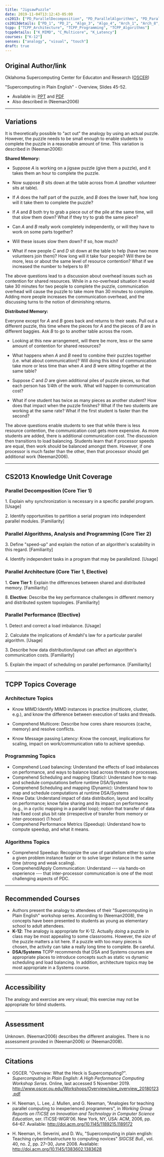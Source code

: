 ```yaml
---
title: "JigsawPuzzle"
date: 2019-11-04T13:12:43-05:00
cs2013: ["PD_ParallelDecomposition", "PD_ParallelAlgorithms", "PD_ParallelArchitecture", "PD_ParallelPerformance"]
cs2013details: ["PD_1", "PD_2", "Algo_3", "Algo_4", "Arch_1", "Arch_8", "Perf_1", "Perf_2", "Perf_3", "Perf_5"]
tcpp: ["TCPP_Architecture", "TCPP_Programming", "TCPP_Algorithms"]
tcppdetails: ["K_MIMD", "C_Multicore", "K_Latency"]
courses: ["K-12"]
senses: ["analogy", "visual", "touch"]
draft: true
---
```


## Original Author/link

Oklahoma Supercomputing Center for Educaton and Research
([OSCER](http://www.oscer.ou.edu/education.php))


"Supercomputing in Plain English" - Overview, Slides 45-52.

* Available in: [PPT](http://www.oscer.ou.edu/Workshops/Overview/sipe_overview_20180123.pptx) and [PDF](http://www.oscer.ou.edu/Workshops/Overview/sipe_overview_20180123.pdf)
* Also described in (Neeman2006)

---

## Variations

It is theoretically possible to "act out" the analogy by using an actual 
puzzle. However, the puzzle needs to be small enough to enable students to 
complete the puzzle in a reasonable amount of time. This variation is 
described in (Neeman2006):

**Shared Memory:**

* Suppose *A* is working on a jigsaw puzzle (give them a puzzle), and it takes 
them an hour to complete the puzzle.

* Now suppose *B* sits down at the table across from *A* (another volunteer 
sits at table). 

* If *A* does the half part of the puzzle, and *B* does the lower half, how 
  long will it take them to complete the puzzle?

* If *A* and *B* both try to grab a piece out of the pile at the same time, will 
  that slow them down? What if they try to grab the same piece?

* Can *A* and *B* really work completely independently, or will they have to 
  work on some parts together?

* Will these issues slow them down? If so, how much? 

* What if new people *C* and *D* sit down at the table to help (have two more 
  volunteers join them)? How long will it take four people? Will there be 
  more, less or about the same level of resource contention? What if we 
  increased the number to helpers to 8?

The above questions lead to a discussion about overhead issues such as 
contention for shared resources. While in a no-overhead situation it would 
take 30 minutes for two people to complete the puzzle, communication overhead 
will cause the puzzle to take more than 30 minutes to complete. Adding more 
people increases the communication overhead, and the discussing turns to 
the notion of diminishing returns.

**Distributed Memory:**

Everyone except for *A* and *B* goes back and returns to their seats. Pull 
out a different puzzle, this time where the pieces for *A* and the pieces of 
*B* are in different baggies. Ask *B* to go to another table across the room.

* Looking at this new arrangement, will there be more, less or the same amount 
  of contention for shared resources?

* What happens when *A* and *B* need to combine their puzzles together (i.e. 
  what about communication)? Will doing this kind of communication take more 
  or less time than when *A* and *B* were sitting together at the same table?

* Suppose *C* and *D* are given additional piles of puzzle pieces, so that 
  each person has 1/4th of the work. What will happen to communication cost?

* What if one student has twice as many pieces as another student? How does 
  that impact when the puzzle finishes? What if the two students are working 
  at the same rate? What if the first student is faster than the second?

The above questions enable students to see that while there is less resource 
contention, the communication cost gets more expensive. As more students 
are added, there is additional communication cost. The discussion then 
transitions to load balancing. Students learn that if processor speeds are 
equal, then work should be balanced amongst them. However, if one processor 
is much faster than the other, then that processor should get additional work
(Neeman2006).


---

## CS2013 Knowledge Unit Coverage

### Parallel Decomposition (Core Tier 1)

1\. Explain why synchronization is necessary in a specific parallel program. [Usage]

2\. Identify opportunities to partition a serial program into independent parallel modules. [Familiarity]


### Parallel Algorithms, Analysis and Programming (Core Tier 2)

3\. Define "speed-up" and explain the notion of an algorithm's scalability in this regard. [Familiarity]

4\. Identify independent tasks in a program that may be parallelized. [Usage]

### Parallel Architecture (Core Tier 1, Elective)

1\.  **Core Tier 1**: Explain the differences between shared and distributed memory. [Familiarity]

8\. **Elective**:  Describe the key performance challenges in different memory and distributed system topologies. [Familiarity]

### Parallel Performance (Elective)

1\. Detect and correct a load imbalance. [Usage]

2\. Calculate the implications of Amdahl's law for a particular parallel algorithm. [Usage]

3\. Describe how data distribution/layout can affect an algorithm's communication costs. [Familiarity]

5\. Explain the impact of scheduling on parallel performance. [Familiarity]

---

## TCPP Topics Coverage

### Architecture Topics

* Know MIMD:Identify MIMD instances in practice (multicore, cluster, e.g.), and know the difference between execution of tasks and threads.

* Comprehend Multicore: Describe how cores share resources (cache, memory) and resolve conflicts.

* Know Message passing Latency: Know the concept, implications for scaling, impact on work/communication ratio to achieve speedup.

### Programming Topics 

* Comprehend Load balancing: Understand the effects of load imbalances on performance, and ways to balance load across threads or processes.
* Comprehend Scheduling and mapping (Static): Understand how to map and schedule computations before runtime	DSA/Systems	
* Comprehend Scheduling and mapping (Dynamic): Understand how to map and schedule computations at runtime	DSA/Systems	
* Know Data: Understand impact of data distribution, layout and locality on performance; know false sharing and its impact on performance (e.g., in a cyclic mapping in a parallel loop); notion that transfer of data has fixed cost plus bit rate (irrespective of transfer from memory or inter-processor) (1 hour)
* Comprehend Performance Metrics (Speedup): Understand how to compute speedup, and what it means.

### Algorithms Topics 

* Comprehend Speedup: Recognize the use of parallelism either to solve a given problem instance faster or to solve larger instance in the same time (strong and weak scaling).
* Comprehend/Apply Communication: Understand --- via hands-on experience --- that inter-processor communication is one of the most challenging aspects of PDC.


---

## Recommended Courses

* Authors present the analogy to attendees of their "Supercomputing in Plain English" workshop series. According to (Neeman2008), the concepts have been presented to students as young as elementary school to adult attendees. 
* **K-12**: The analogy is appropriate for K-12. Actually *doing* a puzzle in class may be most appealing to some classrooms. However, the *size* of the puzzle matters a lot here. If a puzzle with too many pieces is chosen, 
   the activity can take a really long time to complete. Be careful.
* **DSA/Systems** TCPP recommends that DSA and Systems courses are appropriate 
  places to introduce concepts such as static vs dynamic scheduling and 
  load balancing. In addition, architecture topics may be most appropriate in a 
  Systems course.


---

## Accessibility

The analogy and exercise are very visual; this exercise may not be appropriate 
for blind students.

---


## Assessment 

Unknown. (Neeman2006) describes the different analogies. There is no assessment 
provided in (Neeman2006) or (Neeman2008).

---

## Citations
* OSCER. "Overview: What the Heck is Supercomputing?". *Supercomputing in 
  Plain English: A High Performance Computing Workshop Series*. Online, 
  last accessed 5 November 2019. http://www.oscer.ou.edu/Workshops/Overview/sipe_overview_20180123.pdf
 
* H. Neeman, L. Lee, J. Mullen, and G. Newman, "Analogies for teaching parallel 
computing to inexperienced programmers", in *Working Group Reports on ITiCSE 
on Innovation and Technology in Computer Science Education*, ser. ITiCSE-WGR'06. 
New York, NY, USA: ACM, 2006, pp. 64–67. Available: http://doi.acm.org/10.1145/1189215.1189172

* H. Neeman, H. Severini, and D. Wu, "Supercomputing in plain english: Teaching
cyberinfrastructure to computing novices" *SIGCSE Bull.*, vol. 40, no. 2,
 pp. 27–30, June 2008. Available: http://doi.acm.org/10.1145/1383602.1383628
